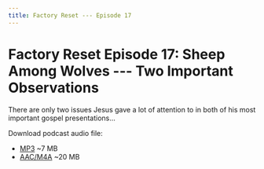 ```yaml
---
title: Factory Reset --- Episode 17
---
```


# Factory Reset Episode 17: Sheep Among Wolves --- Two Important Observations

There are only two issues Jesus gave a lot of attention to in both of his most important gospel presentations...

Download podcast audio file:

* [MP3](http://files.xpian.info/factory_reset_episode_17.mp3) ~7 MB
* [AAC/M4A](http://files.xpian.info/factory_reset_episode_17.m4a) ~20 MB
